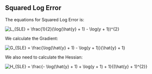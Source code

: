 ## Squared Log Error

The equations for Squared Log Error is:

<img src="https://latex.codecogs.com/svg.latex?L_{SLE}&space;=&space;\frac{1}{2}(\log(\hat{y}&space;&plus;&space;1)&space;-&space;\log(y&space;&plus;&space;1))^{2}" title="L_{SLE} = \frac{1}{2}(\log(\hat{y} + 1) - \log(y + 1))^{2}" />

We calculate the Gradient:

<img src="https://latex.codecogs.com/svg.latex?G_{SLE}&space;=&space;\frac{\log(\hat{y}&space;&plus;&space;1)&space;-&space;\log(y&space;&plus;&space;1)}{\hat{y}&space;&plus;&space;1}" title="G_{SLE} = \frac{\log(\hat{y} + 1) - \log(y + 1)}{\hat{y} + 1}" />

We also need to calculate the Hessian:

<img src="https://latex.codecogs.com/svg.latex?H_{SLE}&space;=&space;\frac{-&space;\log(\hat{y}&space;&plus;&space;1)&space;&plus;&space;\log(y&space;&plus;&space;1)&space;&plus;&space;1}{(\hat{y}&space;&plus;&space;1)^{2}}" title="H_{SLE} = \frac{- \log(\hat{y} + 1) + \log(y + 1) + 1}{(\hat{y} + 1)^{2}}" />